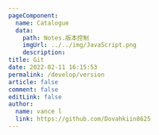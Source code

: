 ```yaml
---
pageComponent:
  name: Catalogue
  data:
    path: Notes.版本控制
    imgUrl: ../../img/JavaScript.png
    description: 
title: Git
date: 2022-02-11 16:15:53
permalink: /develop/version
article: false
comment: false
editLink: false
author:
  name: vance l
  link: https://github.com/Dovahkiin8625
---
```

